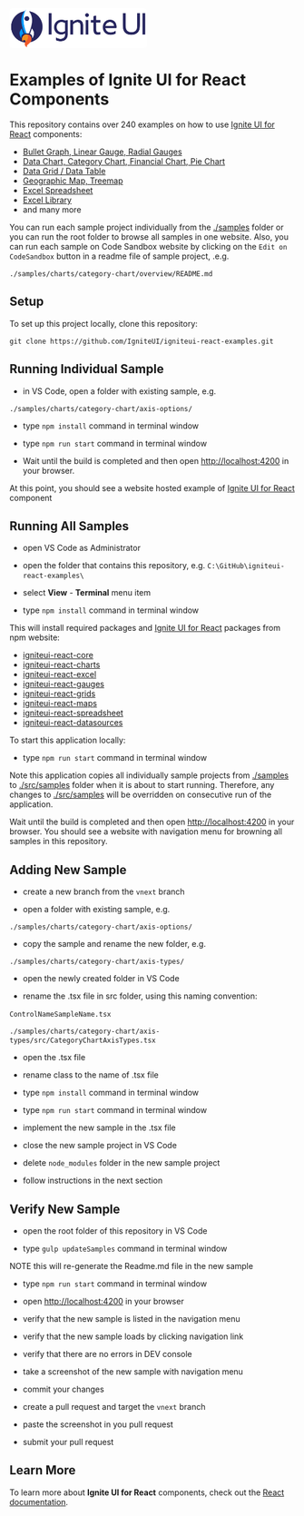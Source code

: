 <link href="https://fonts.googleapis.com/css2?family=Titillium+Web&display=swap" rel="stylesheet">
<div style="display: flex; flex-flow: row; font-family: 'Titillium Web'">
    <!-- <div style="font-size: 2.5rem; align-self: start; justify-content: start; margin: 0px; margin-left: 0.5rem; margin-right: 0.5rem; ">Examples</div> -->
    <img height="70px" style="border-radius: 0.25rem" alt="ignite-ui" src="./browser/public/logo-ignite-ui.svg"/>
    <!-- <div style="font-size: 2.5rem; margin: 0px; margin-left: 0.5rem; margin-right: 0.5rem; color: white; "> for React </div> -->
</div>

# Examples of Ignite UI for React Components

This repository contains over 240 examples on how to use [Ignite UI for React](https://infragistics.com/reactsite/components/general-getting-started.html) components:

- [Bullet Graph, Linear Gauge, Radial Gauges](https://infragistics.com/reactsite/components/radial-gauge.html)
- [Data Chart, Category Chart, Financial Chart, Pie Chart](https://infragistics.com/reactsite/components/data-chart.html)
- [Data Grid / Data Table](https://infragistics.com/reactsite/components/data-grid.html)
- [Geographic Map, Treemap](https://infragistics.com/reactsite/components/geo-map.html)
- [Excel Spreadsheet](https://infragistics.com/reactsite/components/spreadsheet_overview.html)
- [Excel Library](https://infragistics.com/reactsite/components/excel_library_using_workbooks.html)
- and many more

You can run each sample project individually from the [./samples](./samples) folder or you can run the root folder to browse all samples in one website. Also, you can run each sample on Code Sandbox website by clicking on the `Edit on CodeSandbox` button in a readme file of sample project, .e.g.
```
./samples/charts/category-chart/overview/README.md
```

## Setup

To set up this project locally, clone this repository:
```
git clone https://github.com/IgniteUI/igniteui-react-examples.git
```

## Running Individual Sample

- in VS Code, open a folder with existing sample, e.g.
```
./samples/charts/category-chart/axis-options/
```
- type `npm install` command in terminal window
- type `npm run start` command in terminal window

- Wait until the build is completed and then open [http://localhost:4200](http://localhost:4200) in your browser.

At this point, you should see a website hosted example of [Ignite UI for React](https://infragistics.com/reactsite/components/general-getting-started.html) component


## Running All Samples

- open VS Code as Administrator
- open the folder that contains this repository, e.g. `C:\GitHub\igniteui-react-examples\`
- select **View** - **Terminal** menu item

- type `npm install` command in terminal window

This will install required packages and [Ignite UI for React](https://infragistics.com/reactsite/components/general-getting-started.html) packages from npm website:

- [igniteui-react-core](https://www.npmjs.com/package/igniteui-react-core)
- [igniteui-react-charts](https://www.npmjs.com/package/igniteui-react-charts)
- [igniteui-react-excel](https://www.npmjs.com/package/igniteui-react-excel)
- [igniteui-react-gauges](https://www.npmjs.com/package/igniteui-react-gauges)
- [igniteui-react-grids](https://www.npmjs.com/package/igniteui-react-grids)
- [igniteui-react-maps](https://www.npmjs.com/package/igniteui-react-maps)
- [igniteui-react-spreadsheet](https://www.npmjs.com/package/igniteui-react-spreadsheet)
- [igniteui-react-datasources](https://www.npmjs.com/package/igniteui-react-datasources)


To start this application locally:

- type `npm run start` command in terminal window

Note this application copies all individually sample projects from [./samples](./samples) to [./src/samples](./src/samples) folder when it is about to start running. Therefore, any changes to [./src/samples](./src/samples) will be overridden on consecutive run of the application.

Wait until the build is completed and then open [http://localhost:4200](http://localhost:4200) in your browser. You should see a website with navigation menu for browning all samples in this repository.


## Adding New Sample

- create a new branch from the `vnext` branch

- open a folder with existing sample, e.g.
```
./samples/charts/category-chart/axis-options/
```
- copy the sample and rename the new folder, e.g.
```
./samples/charts/category-chart/axis-types/
```
- open the newly created folder in VS Code

- rename the .tsx file in src folder, using this naming convention:

`ControlNameSampleName.tsx`

```
./samples/charts/category-chart/axis-types/src/CategoryChartAxisTypes.tsx
```

- open the .tsx file

- rename class to the name of .tsx file

- type `npm install` command in terminal window

- type `npm run start` command in terminal window

- implement the new sample in the .tsx file

- close the new sample project in VS Code

- delete `node_modules` folder in the new sample project

- follow instructions in the next section

## Verify New Sample

- open the root folder of this repository in VS Code

- type `gulp updateSamples` command in terminal window

NOTE this will re-generate the Readme.md file in the new sample

- type `npm run start` command in terminal window

- open [http://localhost:4200](http://localhost:4200) in your browser

- verify that the new sample is listed in the navigation menu

- verify that the new sample loads by clicking navigation link

- verify that there are no errors in DEV console

- take a screenshot of the new sample with navigation menu

- commit your changes

- create a pull request and target the `vnext` branch

- paste the screenshot in you pull request

- submit your pull request



## Learn More

To learn more about **Ignite UI for React** components, check out the [React documentation](https://infragistics.com/reactsite/components/general-getting-started.html).
